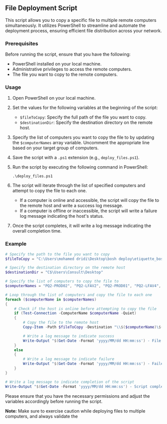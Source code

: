 ## File Deployment Script

This script allows you to copy a specific file to multiple remote computers simultaneously. It utilizes PowerShell to streamline and automate the deployment process, ensuring efficient file distribution across your network.

### Prerequisites

Before running the script, ensure that you have the following:

- PowerShell installed on your local machine.
- Administrative privileges to access the remote computers.
- The file you want to copy to the remote computers.

### Usage

1. Open PowerShell on your local machine.
2. Set the values for the following variables at the beginning of the script:

   - `$fileToCopy`: Specify the full path of the file you want to copy.
   - `$destinationDir`: Specify the destination directory on the remote host.

3. Specify the list of computers you want to copy the file to by updating the `$computerNames` array variable. Uncomment the appropriate line based on your target group of computers.

4. Save the script with a `.ps1` extension (e.g., `deploy_files.ps1`).

5. Run the script by executing the following command in PowerShell:

   ```
   .\deploy_files.ps1
   ```

6. The script will iterate through the list of specified computers and attempt to copy the file to each one.

   - If a computer is online and accessible, the script will copy the file to the remote host and write a success log message.
   - If a computer is offline or inaccessible, the script will write a failure log message indicating the host's status.

7. Once the script completes, it will write a log message indicating the overall completion time.

### Example

```powershell
# Specify the path to the file you want to copy
$fileToCopy = "C:\Users\mohamed dridi\Desktop\bosh deploy\etiquette_bosch.url"

# Specify the destination directory on the remote host
$destinationDir = "C$\Users\Consult\Desktop"

# Specify the list of computers to copy the file to
$computerNames = "PQ2-PROD02", "PQ2-LFAV2", "PQ2-PROD01", "PQ2-LFAV4", "PQ2-LFAV3", "PQ2-LFGR", "PQ2-LFGR3", "PQ2-LFAI", "PQ2-PAPL2", "PQ2-PAPL", "PQ2-LCAR", "PQ2-LFAV", "PQ2-D30"

# Loop through the list of computers and copy the file to each one
foreach ($computerName in $computerNames)
{
    # Check if the host is online before attempting to copy the file
    if (Test-Connection -ComputerName $computerName -Quiet)
    {
        # Copy the file to the remote host
        Copy-Item -Path $fileToCopy -Destination "\\$($computerName)\$($destinationDir)"

        # Write a log message to indicate success
        Write-Output "$(Get-Date -Format 'yyyy/MM/dd HH:mm:ss') - File copied to $($computerName)."
    }
    else
    {
        # Write a log message to indicate failure
        Write-Output "$(Get-Date -Format 'yyyy/MM/dd HH:mm:ss') - Failed to copy file to $($computerName). Host is offline."
    }
}

# Write a log message to indicate completion of the script
Write-Output "$(Get-Date -Format 'yyyy/MM/dd HH:mm:ss') - Script completed."
```

Please ensure that you have the necessary permissions and adjust the variables accordingly before running the script.

**Note:** Make sure to exercise caution while deploying files to multiple computers, and always validate the
